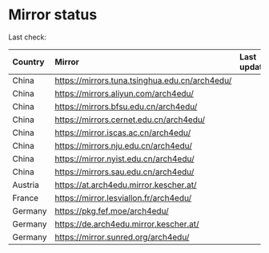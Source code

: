 <script src="./time.js"></script>
# Mirror status
Last check: <script type="text/javascript">localize(1713438891.008614);</script>

|Country|Mirror|Last update|
|:------|:-----|:----------|
|China|https://mirrors.tuna.tsinghua.edu.cn/arch4edu/|<script type="text/javascript">localize(1713378665);</script>|
|China|https://mirrors.aliyun.com/arch4edu/|<script type="text/javascript">localize(1713378665);</script>|
|China|https://mirrors.bfsu.edu.cn/arch4edu/|<script type="text/javascript">localize(1713421916);</script>|
|China|https://mirrors.cernet.edu.cn/arch4edu/|<script type="text/javascript">localize(1713378665);</script>|
|China|https://mirror.iscas.ac.cn/arch4edu/|<script type="text/javascript">localize(1713378665);</script>|
|China|https://mirrors.nju.edu.cn/arch4edu/|<script type="text/javascript">localize(1713378665);</script>|
|China|https://mirror.nyist.edu.cn/arch4edu/|<script type="text/javascript">localize(1713378665);</script>|
|China|https://mirrors.sau.edu.cn/arch4edu/|<script type="text/javascript">localize(1713421916);</script>|
|Austria|https://at.arch4edu.mirror.kescher.at/|<script type="text/javascript">localize(1713421916);</script>|
|France|https://mirror.lesviallon.fr/arch4edu/|<script type="text/javascript">localize(1713378665);</script>|
|Germany|https://pkg.fef.moe/arch4edu/|<script type="text/javascript">localize(1713421916);</script>|
|Germany|https://de.arch4edu.mirror.kescher.at/|<script type="text/javascript">localize(1713421916);</script>|
|Germany|https://mirror.sunred.org/arch4edu/|<script type="text/javascript">localize(1713421916);</script>|

<script src="./tablefilter/tablefilter.js"></script>
<script src="./table.js"></script>